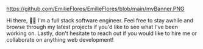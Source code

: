 
https://github.com/EmilieFlores/EmilieFlores/blob/main/myBanner.PNG

Hi there, 👋🏽  I'm a full stack software engineer. Feel free to stay awhile and browse through my latest projects if you'd like to see what I've been working on. Lastly, don't hesitate to reach out if you would like to hire me or collaborate on anything web development!
